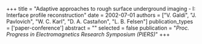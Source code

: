 +++
title = "Adaptive approaches to rough surface underground imaging - I: Interface profile reconstruction"
date = 2002-07-01
authors = ["V. Galdi", "J. Pavlovich", "W. C. Karl", "D. A. Castañon", "L. B. Felsen"]
publication_types = ['paper-conference']
abstract = ""
selected = false
publication = "*Proc. Progress in Electromagnetics Research Symposium (PIERS)*"
+++

